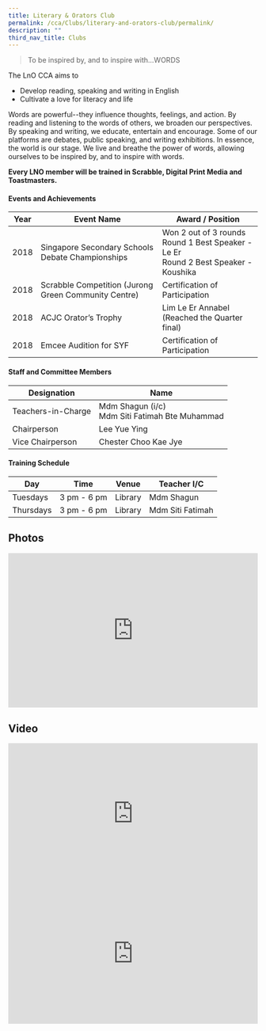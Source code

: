 ```yaml
---
title: Literary & Orators Club
permalink: /cca/Clubs/literary-and-orators-club/permalink/
description: ""
third_nav_title: Clubs
---
```

> To be inspired by, and to inspire with...WORDS

The LnO CCA aims to

* Develop reading, speaking and writing in English
* Cultivate a love for literacy and life

Words are powerful--they influence thoughts, feelings, and action. By reading and listening to the words of others, we broaden our perspectives. By speaking and writing, we educate, entertain and encourage. Some of our platforms are debates, public speaking, and writing exhibitions. In essence, the world is our stage. We live and breathe the power of words, allowing ourselves to be inspired by, and to inspire with words.&nbsp;

**Every LNO member will be trained in Scrabble, Digital Print Media and Toastmasters.**

#### Events and Achievements

| Year | Event Name | Award / Position |
| --- | --- | --- |
| 2018 |  Singapore Secondary Schools Debate Championships    | Won 2 out of 3 rounds <br>Round 1 Best Speaker - Le Er  <br>Round 2 Best Speaker - Koushika| 
|2018|  Scrabble Competition (Jurong Green Community Centre)   | Certification of Participation |
| 2018|  ACJC Orator’s Trophy| Lim Le Er Annabel (Reached the Quarter final) |
| 2018|  Emcee Audition for SYF  | Certification of Participation |


#### Staff and Committee Members

|Designation|Name|
|---	|---	|
| Teachers-in-Charge 	|Mdm Shagun (i/c)<br>Mdm Siti Fatimah Bte Muhammad 	|
| Chairperson 	| Lee Yue Ying 	|
| Vice Chairperson 	| Chester Choo Kae Jye 	|

#### Training Schedule

| Day | Time | Venue | Teacher I/C |
| --- | --- | --- | --- |
| Tuesdays | 3 pm - 6 pm | Library | Mdm Shagun |
| Thursdays | 3 pm - 6 pm | Library | Mdm Siti Fatimah |

Photos
------
<div style="position:relative;width:100%;padding-bottom: 62%;height: 0; overflow: hidden;"><iframe style="position: absolute; top: 0; left: 0; width: 100%; height: 100%;" frameborder="0" src="https://docs.google.com/presentation/d/e/2PACX-1vQpsPaC3RHyZ8joVxze5w5FzpMIAEjlyKC-v5zgA6dpFOzF-NOCOQRT-TZQDUgvdWF_DbbKoD4R2fTn/embed?start=1&amp;loop=1&amp;delayms=3000"></iframe></div>

Video
-----

<div style="position:relative;width:100%;padding-bottom: 56.25%;height: 0; overflow: hidden;"><iframe style="position: absolute; top: 0; left: 0; width: 100%; height: 100%;" allowfullscreen="" allow="accelerometer; autoplay; clipboard-write; encrypted-media; gyroscope; picture-in-picture" frameborder="0" title="LNO - CCA Promotional Video 2023" src="https://www.youtube.com/embed/AHBwHhcckDc"></iframe></div>

<div style="position:relative;width:100%;padding-bottom: 56.25%;height: 0; overflow: hidden;"><iframe style="position: absolute; top: 0; left: 0; width: 100%; height: 100%;" allowfullscreen="" allow="accelerometer; autoplay; clipboard-write; encrypted-media; gyroscope; picture-in-picture" frameborder="0" title="LNO Open House Video 2023" src="https://www.youtube.com/embed/3vf_1M0FM3s"></iframe></div>